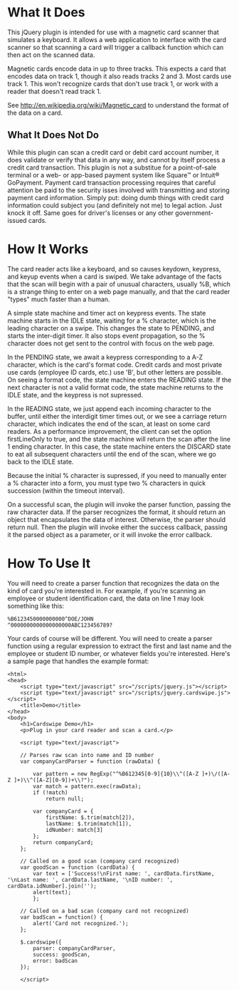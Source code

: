 # What It Does
This jQuery plugin is intended for use with a magnetic card scanner that simulates a keyboard.  It allows a
web application to interface with the card scanner so that scanning a card will trigger a callback function
which can then act on the scanned data.

Magnetic cards encode data in up to three tracks.  This expects a card that encodes data on track 1, though
it also reads tracks 2 and 3.  Most cards use track 1.  This won't recognize cards that don't use track 1,
or work with a reader that doesn't read track 1.

See <http://en.wikipedia.org/wiki/Magnetic_card> to understand the format of the data on a card.

## What It Does Not Do
While this plugin can scan a credit card or debit card account number, it does validate or verify that data in any way,
and cannot by itself process a credit card transaction.  This plugin is not a substitue for a point-of-sale
terminal or a web- or app-based payment system like Square&#8482; or Intuit&reg; GoPayment.
Payment card transaction processing requires that careful attention be paid to the security
isses involved with transmitting and storing payment card information.  Simply put: doing dumb things with credit
card information could subject you (and definitely not me) to legal action.  Just knock it off.  Same goes
for driver's licenses or any other government-issued cards.

# How It Works
The card reader acts like a keyboard, and so causes keydown, keypress, and keyup events when a card is swiped.
We take advantage of the facts that the scan will begin with a pair of unusual characters, usually %B, which
is a strange thing to enter on a web page manually, and that the card reader "types" much faster than a human.
	
A simple state machine and timer act on keypress events.  The state machine starts in the IDLE state, waiting
for a % character, which is the leading character on a swipe.  This changes the state to PENDING, and starts
the inter-digit timer.  It also stops event propagation, so the % character does not get sent to the control
with focus on the web page.

In the PENDING state, we await a keypress corresponding to a A-Z character, which is the card's format code.
Credit cards and most private use cards (employee ID cards, etc.) use 'B', but other letters are possible.
On seeing a format code, the state machine enters the READING state.  If the next character is not a valid
format code, the state machine returns to the IDLE state, and the keypress is not supressed.

In the READING state, we just append each incoming character to the buffer, until either the interdigit timer
times out, or we see a carriage return character, which indicates the end of the scan, at least on some card
readers. As a performance improvement, the client can set the option firstLineOnly to true, and the
state machine will return the scan after the line 1 ending character.  In this case, the state machine enters
the DISCARD state to eat all subsequent characters until the end of the scan, where we go back to the IDLE state.

Because the initial % character is supressed, if you need to manually enter a % character into a form, you
must type two % characters in quick succession (within the timeout interval).

On a successful scan, the plugin will invoke the parser function, passing the raw character data.  If the
parser recognizes the format, it should return an object that encapsulates the data of interest.  Otherwise,
the parser should return null. Then the plugin will invoke either the success callback, passing it the parsed
object as a parameter, or it will invoke the error callback.

# How To Use It
You will need to create a parser function that recognizes the data on the kind of card you're interested in.  For
example, if you're scanning an employee or student identification card, the data on line 1 may look something like this:

	%B6123450000000000^DOE/JOHN                  ^0000000000000000000ABC123456789?

Your cards of course will be different.  You will need to create a parser function using a regular expression to extract
the first and last name and the employee or student ID number, or whatever fields you're interested.
Here's a sample page that handles the example format:

	<html>
	<head>
		<script type="text/javascript" src="/scripts/jquery.js"></script>
		<script type="text/javascript" src="/scripts/jquery.cardswipe.js"></script>
		<title>Demo</title>
	</head>
	<body>
		<h1>Cardswipe Demo</h1>
		<p>Plug in your card reader and scan a card.</p>

		<script type="text/javascript">

		// Parses raw scan into name and ID number
		var companyCardParser = function (rawData) {

			var pattern = new RegExp("^%B612345[0-9]{10}\\^([A-Z ]+)\/([A-Z ]+)\\^([A-Z][0-9])+\\?");
			var match = pattern.exec(rawData);
			if (!match)
				return null;

			var companyCard = {
				firstName: $.trim(match[2]),
				lastName: $.trim(match[1]),
				idNumber: match[3]
			};
			return companyCard;
		};

		// Called on a good scan (company card recognized)
		var goodScan = function (cardData) {
			var text = ['Success!\nFirst name: ', cardData.firstName, '\nLast name: ', cardData.lastName, '\nID number: ', cardData.idNumber].join('');
			alert(text);
			};

		// Called on a bad scan (company card not recognized)
		var badScan = function() {
			alert('Card not recognized.');
		};

		$.cardswipe({
			parser: companyCardParser,
			success: goodScan,
			error: badScan
		});

		</script>



